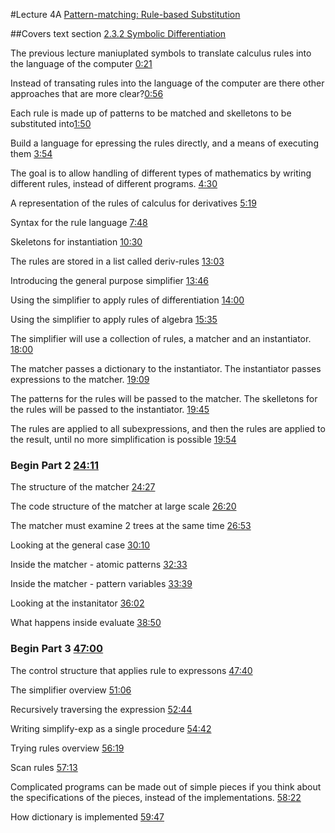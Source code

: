 #Lecture 4A
[Pattern-matching: Rule-based Substitution](https://www.youtube.com/watch?v=amf5lTZ0UTc)

##Covers text section [2.3.2 Symbolic Differentiation](http://mitpress.mit.edu/sicp/full-text/book/book-Z-H-4.html#%_toc_%_sec_2.3.2)

The previous lecture maniuplated symbols to translate calculus rules into the language of the computer [0:21](https://youtu.be/amf5lTZ0UTc?t=21)

Instead of transating rules into the language of the computer are there other approaches that are more clear?[0:56](https://youtu.be/amf5lTZ0UTc?t=56)

Each rule is made up of patterns to be matched and skelletons to be substituted into[1:50](xhttps://youtu.be/amf5lTZ0UTc?t=110)

Build a language for epressing the rules directly, and a means of executing them [3:54](https://youtu.be/amf5lTZ0UTc?t=234)

The goal is to allow handling of different types of mathematics by writing different rules, instead of different programs. [4:30](https://youtu.be/amf5lTZ0UTc?t=270)

A representation of the rules of calculus for derivatives [5:19](https://youtu.be/amf5lTZ0UTc?t=319)

Syntax for the rule language [7:48](https://youtu.be/amf5lTZ0UTc?t=468)

Skeletons for instantiation [10:30](https://youtu.be/amf5lTZ0UTc?t=630)

The rules are stored in a list called deriv-rules [13:03](https://youtu.be/amf5lTZ0UTc?t=783)

Introducing the general purpose simplifier [13:46](https://youtu.be/amf5lTZ0UTc?t=826)

Using the simplifier to apply rules of differentiation [14:00](https://youtu.be/amf5lTZ0UTc?t=840)

Using the simplifier to apply rules of algebra [15:35](https://youtu.be/amf5lTZ0UTc?t=935)

The simplifier will use a collection of rules, a matcher and an instantiator. [18:00](https://youtu.be/amf5lTZ0UTc?t=1080)

The matcher passes a dictionary to the instantiator. The instantiator passes expressions to the matcher. [19:09](https://youtu.be/amf5lTZ0UTc?t=1149)

The patterns for the rules will be passed to the matcher. The skelletons for the rules will be passed to the instantiator. [19:45](https://youtu.be/amf5lTZ0UTc?t=1185)

The rules are applied to all subexpressions, and then the rules are applied to the result, until no more simplification is possible [19:54](https://youtu.be/amf5lTZ0UTc?t=1194)

### Begin Part 2 [24:11](https://youtu.be/amf5lTZ0UTc?t=1451)

The structure of the matcher [24:27](https://youtu.be/amf5lTZ0UTc?t=1467)

The code structure of the matcher at large scale [26:20](https://youtu.be/amf5lTZ0UTc?t=1580)

The matcher must examine 2 trees at the same time [26:53](https://youtu.be/amf5lTZ0UTc?t=1613)

Looking at the general case [30:10](https://youtu.be/amf5lTZ0UTc?t=1810)

Inside the matcher - atomic patterns [32:33](https://youtu.be/amf5lTZ0UTc?t=1953)

Inside the matcher - pattern variables [33:39](https://youtu.be/amf5lTZ0UTc?t=2019)

Looking at the instanitator [36:02](https://youtu.be/amf5lTZ0UTc?t=2162)

What happens inside evaluate [38:50](https://youtu.be/amf5lTZ0UTc?t=2330)

### Begin Part 3 [47:00](https://youtu.be/amf5lTZ0UTc?t=2820)

The control structure that applies rule to expressons [47:40](https://youtu.be/amf5lTZ0UTc?t=2860)

The simplifier overview [51:06](https://youtu.be/amf5lTZ0UTc?t=3066)

Recursively traversing the expression [52:44](https://youtu.be/amf5lTZ0UTc?t=3164)

Writing simplify-exp as a single procedure [54:42](https://youtu.be/amf5lTZ0UTc?t=3282)

Trying rules overview [56:19](https://youtu.be/amf5lTZ0UTc?t=3379)

Scan rules [57:13](https://youtu.be/amf5lTZ0UTc?t=3433)

Complicated programs can be made out of simple pieces if you think about the specifications of the pieces, instead of the implementations. [58:22](https://youtu.be/amf5lTZ0UTc?t=3502)

How dictionary is implemented [59:47](https://youtu.be/amf5lTZ0UTc?t=3587)
